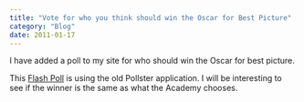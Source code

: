 ```yaml
---
title: "Vote for who you think should win the Oscar for Best Picture"
category: "Blog"
date: 2011-01-17
---
```



I have added a poll to my site for who should win the Oscar for best picture.

This [Flash Poll](http://www.fekke.com/index.cfm?fuseaction=home.poll) is using the old Pollster application. I will be interesting to see if the winner is the same as what the Academy chooses.